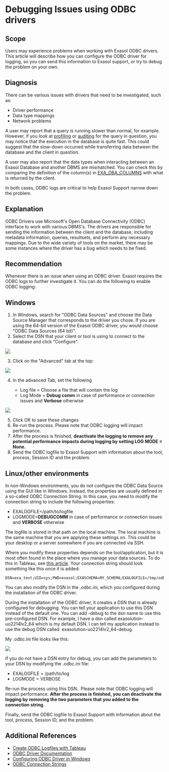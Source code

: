 # Debugging Issues using ODBC drivers 
## Scope

Users may experience problems when working with Exasol ODBC drivers. This article will describe how you can configure the ODBC driver for logging, so you can send this information to Exasol support, or try to debug the problem on your own. 

## Diagnosis

There can be various issues with drivers that need to be investigated, such as: 

* Driver performance
* Data type mappings
* Network problems

A user may report that a query is running slower than normal, for example. However, if you look at [profiling](https://docs.exasol.com/database_concepts/profiling.htm) or [auditing](https://docs.exasol.com/database_concepts/auditing.htm) for the query in question, you may notice that the execution in the database is quite fast. This could suggest that the slow-down occurred while transferring data between the database and the client in question. 

A user may also report that the data types when interacting between an Exasol Database and another DBMS are mismatched. You can check this by comparing the definition of the column(s) in [EXA_DBA_COLUMNS](https://docs.exasol.com/sql_references/system_tables/metadata/exa_dba_columns.htmhttps://docs.exasol.com/sql_references/system_tables/metadata/exa_dba_columns.htm) with what is returned by the client. 

In both cases, ODBC logs are critical to help Exasol Support narrow down the problem. 

## Explanation

ODBC Drivers use Microsoft's Open Database Connectivity (ODBC) interface to work with various DBMS's. The drivers are responsible for sending the information between the client and the database, including metadata information, queries, resultsets, and perform any necessary mappings. Due to the wide variety of tools on the market, there may be some instances where the driver has a bug which needs to be fixed. 

## Recommendation

Whenever there is an issue when using an ODBC driver. Exasol requires the ODBC logs to further investigate it. You can do the following to enable ODBC logging:

## Windows

1. In Windows, search for "ODBC Data Sources" and choose the Data Source Manager that corresponds to the driver you chose. If you are using the 64-bit version of the Exasol ODBC driver, you would choose "ODBC Data Sources (64 bit)".
2. Select the DSN that your client or tool is using to connect to the database and click "Configure".

![](images/Screenshot-2020-11-16-114341.png)

3. Click on the "Advanced" tab at the top:

![](images/Screenshot-2020-11-16-114404.png)

4. In the advanced Tab, set the following


	* Log file = Choose a file that will contain the log
	* Log Mode = **Debug comm** in case of performance or connection issues and **Verbose** otherwise  
	
![](images/Screenshot-2020-11-16-114443.png)

5. Click OK to save these changes
6. Re-run the process.  Please note that ODBC logging will impact performance.
7. After the process is finished, **deactivate the logging to remove any potential performance impacts during logging by setting LOG MODE = None.**
8. Send the ODBC logfile to Exasol Support with information about the tool, process, Session ID and the problem.

## Linux/other environments

In non-Windows environments, you do not configure the ODBC Data Source using the GUI like in Windows. Instead, the properties are usually defined in a so-called ODBC Connection String. In this case, you need to modify the connection string to include the following properties:

* EXALOGFILE=/path/to/logfile
* LOGMODE=**DEBUGCOMM** in case of performance or connection issues and **VERBOSE** otherwise

The logfile is stored in that path on the local machine. The local machine is the same machine that you are applying these settings on. This could be your desktop or a server somewhere if you are connected via SSH. 

Where you modify these properties depends on the tool/application, but it is most often found in the place where you manage your data sources. To do this in Tableau, see [this article](https://exasol.my.site.com/s/article/How-to-create-ODBC-Logfiles-with-Tableau). Your connection string should look something like this once it is added:


```markup
DSN=exa_test;UID=sys;PWD=exasol;EXASCHEMA=MY_SCHEMA;EXALOGFILE=/tmp/odbc_logs.txt;LOGMODE=VERBOSE
```
You can also modify the DSN in the .odbc.ini, which you configured during the installation of the ODBC driver.  

During the installation of the ODBC driver, it creates a DSN that is already configured for debugging. You can tell your application to use this DSN instead of the default one. You can add -debug to the dsn name to use this pre-configured DSN. For example, I have a dsn called exasolution-uo2214lv2_64 which is my default DSN. I can tell my application instead to use the debug DSN called  exasolution-uo2214lv2_64-debug.

My .odbc.ini file looks like this:

![](images/Screenshot-2021-01-14-150259.png)

If you do not have a DSN entry for debug, you can add the parameters to your DSN by modifying the .odbc.ini file:

* EXALOGFILE = /path/to/log
* LOGMODE = VERBOSE

Re-run the process using this DSN.  Please note that ODBC logging will impact performance. **After the process is finished, you can deactivate the logging by removing the two parameters that you added to the connection string.**

Finally, send the ODBC logfile to Exasol Support with information about the tool, process, Session ID, and the problem. 

## Additional References

* [Create ODBC Logfiles with Tableau](https://exasol.my.site.com/s/article/How-to-create-ODBC-Logfiles-with-Tableau)
* [ODBC Driver Documentation](https://docs.exasol.com/connect_exasol/drivers/odbc.htm)
* [Configuring ODBC Driver in Windows](https://docs.exasol.com/connect_exasol/drivers/odbc/odbc_windows.htm)
* [ODBC Connection Strings](https://docs.exasol.com/connect_exasol/drivers/odbc/using_odbc.htm#ConnectingthroughConnectionStrings)
